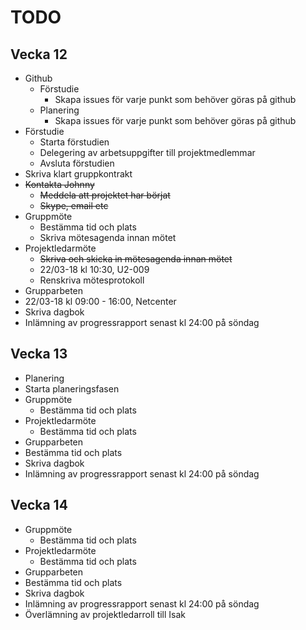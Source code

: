 # TODO

## Vecka 12
- Github
  - Förstudie
    - Skapa issues för varje punkt som behöver göras på github
  - Planering
    - Skapa issues för varje punkt som behöver göras på github
- Förstudie
  - Starta förstudien
  - Delegering av arbetsuppgifter till projektmedlemmar  
  - Avsluta förstudien
- Skriva klart gruppkontrakt  
- ~~Kontakta Johnny~~
  - ~~Meddela att projektet har börjat~~  
  - ~~Skype, email etc~~
- Gruppmöte
  - Bestämma tid och plats
  - Skriva mötesagenda innan mötet
- Projektledarmöte
  - ~~Skriva och skicka in mötesagenda innan mötet~~  
  - 22/03-18 kl 10:30, U2-009  
  - Renskriva mötesprotokoll
- Grupparbeten
 - 22/03-18 kl 09:00 - 16:00, Netcenter
- Skriva dagbok
- Inlämning av progressrapport senast kl 24:00 på söndag

## Vecka 13
- Planering
 - Starta planeringsfasen
- Gruppmöte
  - Bestämma tid och plats
- Projektledarmöte
  - Bestämma tid och plats
- Grupparbeten
 - Bestämma tid och plats
- Skriva dagbok
- Inlämning av progressrapport senast kl 24:00 på söndag

## Vecka 14
- Gruppmöte
  - Bestämma tid och plats
- Projektledarmöte
  - Bestämma tid och plats
- Grupparbeten
 - Bestämma tid och plats
- Skriva dagbok
- Inlämning av progressrapport senast kl 24:00 på söndag
- Överlämning av projektledarroll till Isak  

